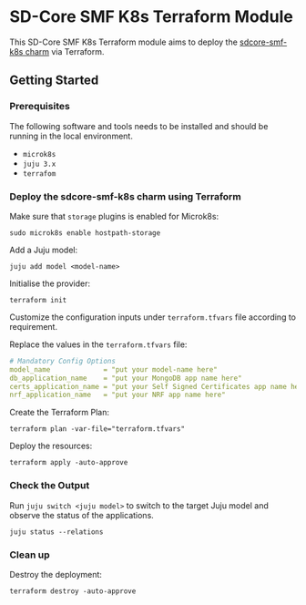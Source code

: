 # SD-Core SMF K8s Terraform Module

This SD-Core SMF K8s Terraform module aims to deploy the [sdcore-smf-k8s charm](https://charmhub.io/sdcore-smf-k8s) via Terraform.

## Getting Started

### Prerequisites

The following software and tools needs to be installed and should be running in the local environment.

- `microk8s`
- `juju 3.x`
- `terrafom`

### Deploy the sdcore-smf-k8s charm using Terraform

Make sure that `storage` plugins is enabled for Microk8s:

```console
sudo microk8s enable hostpath-storage
```

Add a Juju model:

```console
juju add model <model-name>
```

Initialise the provider:

```console
terraform init
```

Customize the configuration inputs under `terraform.tfvars` file according to requirement.

Replace the values in the `terraform.tfvars` file:

```yaml
# Mandatory Config Options
model_name             = "put your model-name here"
db_application_name    = "put your MongoDB app name here"
certs_application_name = "put your Self Signed Certificates app name here"
nrf_application_name   = "put your NRF app name here"
```

Create the Terraform Plan:

```console
terraform plan -var-file="terraform.tfvars" 
```

Deploy the resources:

```console
terraform apply -auto-approve 
```

### Check the Output

Run `juju switch <juju model>` to switch to the target Juju model and observe the status of the applications.

```console
juju status --relations
```

### Clean up

Destroy the deployment:

```console
terraform destroy -auto-approve
```
